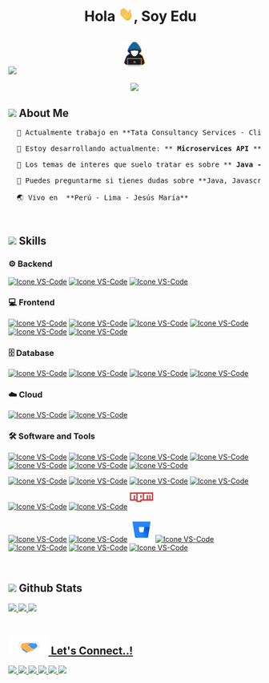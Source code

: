 <!--h1 without bottom border-->
<div id="user-content-toc">
  <ul align="center">
    <summar><h1 style="display: inline-block">Hola <img src="https://raw.githubusercontent.com/ABSphreak/ABSphreak/master/gifs/Hi.gif" width="30px">, Soy Edu</h1></
  </ul>
</div>

<!-- Imagen -->
<div align="center">
<picture><img src="https://github.com/0xAbdulKhalid/0xAbdulKhalid/raw/main/assets/mdImages/about_me.gif" width = 50px align="center"></picture> 
</div>

<!--horizontal divider(gradiant)-->
<img src="https://user-images.githubusercontent.com/73097560/115834477-dbab4500-a447-11eb-908a-139a6edaec5c.gif">

<!-- Role -->
<p align="center">
  <a href="https://github.com/DenverCoder1/readme-typing-svg"><img src="https://readme-typing-svg.herokuapp.com?font=Time+New+Roman&color=%23F7F7F7&size=25&center=true&vCenter=true&width=600&height=100&lines=Analyst+TI;Backend+Developer+Microservices;Java+Backend+Software+Engineer"></a>
</p>

## <img src="https://media.giphy.com/media/TEnXkcsHrP4YedChhA/giphy.gif" width ="25"> About Me

<pre>
  🔭 Actualmente trabajo en **Tata Consultancy Services - Cliente BCP**

  🌱 Estoy desarrollando actualmente: **<b> Microservices API </b>**

  👯 Los temas de interes que suelo tratar es sobre **<b> Java - Spring Boot - Microservicios - Azure - Devops </b>**

  💬 Puedes preguntarme si tienes dudas sobre **Java, Javascript, Angular, Spring Boot**

  🌏 Vivo en  **Perú - Lima - Jesús María**
</pre>

<br/>

## <img src="https://media2.giphy.com/media/QssGEmpkyEOhBCb7e1/giphy.gif?cid=ecf05e47a0n3gi1bfqntqmob8g9aid1oyj2wr3ds3mg700bl&rid=giphy.gif" width ="25"> Skills

<p align="center">

  ### ⚙️ Backend
   [<img height="48px" width="48px" alt="Icone VS-Code" src="https://skillicons.dev/icons?i=java"/>](https://www.java.com/es/)
   [<img height="48px" width="48px" alt="Icone VS-Code" src="https://skillicons.dev/icons?i=spring"/>](https://spring.io/projects/spring-boot/)
   [<img height="48px" width="48px" alt="Icone VS-Code" src="https://skillicons.dev/icons?i=kafka"/>](https://kafka.apache.org/)

  ### 💻 Frontend
   [<img height="48px" width="48px" alt="Icone VS-Code" src="https://skillicons.dev/icons?i=html"/>](https://developer.mozilla.org/en-US/docs/Web/HTML)
   [<img height="48px" width="48px" alt="Icone VS-Code" src="https://skillicons.dev/icons?i=css"/>](https://developer.mozilla.org/en-US/docs/Web/CSS)
   [<img height="48px" width="48px" alt="Icone VS-Code" src="https://skillicons.dev/icons?i=js"/>](https://developer.mozilla.org/en-US/docs/Web/JavaScript)
   [<img height="48px" width="48px" alt="Icone VS-Code" src="https://skillicons.dev/icons?i=ts"/>](https://www.typescriptlang.org/)
   [<img height="48px" width="48px" alt="Icone VS-Code" src="https://skillicons.dev/icons?i=angular"/>](https://angular.io/cli/version)
   [<img height="48px" width="48px" alt="Icone VS-Code" src="https://skillicons.dev/icons?i=materialui"/>](https://material.angular.io/)

  ### 🗄️ Database
   [<img height="48px" width="48px" alt="Icone VS-Code" src="https://skillicons.dev/icons?i=postgres"/>](https://www.postgresql.org/)
   [<img height="48px" width="48px" alt="Icone VS-Code" src="https://skillicons.dev/icons?i=mongodb"/>](https://www.mysql.com/)
   [<img height="48px" width="48px" alt="Icone VS-Code" src="https://skillicons.dev/icons?i=mysql"/>](https://www.mongodb.com/es)
   [<img height="48px" width="48px" alt="Icone VS-Code" src="https://skillicons.dev/icons?i=redis"/>](https://redis.io/)

  ### ☁️ Cloud
   [<img height="48px" width="48px" alt="Icone VS-Code" src="https://skillicons.dev/icons?i=githubactions"/>](https://github.com/features/actions)
   [<img height="48px" width="48px" alt="Icone VS-Code" src="https://skillicons.dev/icons?i=azure"/>](https://azure.microsoft.com/es-es/)

  ### 🛠️ Software and Tools
   [<img height="48px" width="48px" alt="Icone VS-Code" src="https://skillicons.dev/icons?i=docker"/>](https://github.com/features/actions)
   [<img height="48px" width="48px" alt="Icone VS-Code" src="https://skillicons.dev/icons?i=kubernetes"/>](https://azure.microsoft.com/es-es/)
    [<img height="48px" width="48px" alt="Icone VS-Code" src="https://skillicons.dev/icons?i=vscode"/>](https://github.com/features/actions)
   [<img height="48px" width="48px" alt="Icone VS-Code" src="https://skillicons.dev/icons?i=git"/>](https://azure.microsoft.com/es-es/)
    [<img height="48px" width="48px" alt="Icone VS-Code" src="https://skillicons.dev/icons?i=github"/>](https://github.com/features/actions)
   [<img height="48px" width="48px" alt="Icone VS-Code" src="https://skillicons.dev/icons?i=bash"/>](https://azure.microsoft.com/es-es/)
    [<img height="48px" width="48px" alt="Icone VS-Code" src="https://skillicons.dev/icons?i=jenkins"/>](https://github.com/features/actions)
   
   [<img height="48px" width="48px" alt="Icone VS-Code" src="https://skillicons.dev/icons?i=elasticsearch"/>](https://github.com/features/actions)
   [<img height="48px" width="48px" alt="Icone VS-Code" src="https://skillicons.dev/icons?i=idea"/>](https://github.com/features/actions)
   [<img height="48px" width="48px" alt="Icone VS-Code" src="https://skillicons.dev/icons?i=postman"/>](https://github.com/features/actions)
   [<img height="48px" width="48px" alt="Icone VS-Code" src="https://skillicons.dev/icons?i=powershell"/>](https://github.com/features/actions)
   [<img height="48px" width="48px" alt="Icone VS-Code" src="https://skillicons.dev/icons?i=md"/>](https://github.com/features/actions)
   [<img height="48px" width="48px" alt="Icone VS-Code" src="https://skillicons.dev/icons?i=maven"/>](https://azure.microsoft.com/es-es/)
   [<img height="48px" width="48px" alt="Icone VS-Code" src="https://raw.githubusercontent.com/devicons/devicon/master/icons/npm/npm-original-wordmark.svg"/>](https://azure.microsoft.com/es-es/)

   [<img height="48px" width="48px" alt="Icone VS-Code" src="https://lh3.googleusercontent.com/pVi-pUHt8yMvWIUW_2eWws8m0MzLiZb170hNG8F9U0woGL-Hle58HQrYAcMgQqrnAuWHmApHpSuycjB1s1s"/>](https://azure.microsoft.com/es-es/)
   [<img height="48px" width="48px" alt="Icone VS-Code" src="https://upload.wikimedia.org/wikipedia/commons/thumb/b/b5/DBeaver_logo.svg/256px-DBeaver_logo.svg.png"/>](https://azure.microsoft.com/es-es/)
   [<img height="48px" width="48px" alt="Icone VS-Code" src="https://raw.githubusercontent.com/devicons/devicon/master/icons/bitbucket/bitbucket-original.svg"/>](https://azure.microsoft.com/es-es/)
   [<img height="48px" width="48px" alt="Icone VS-Code" src="https://cdn.icon-icons.com/icons2/2699/PNG/512/atlassian_jira_logo_icon_170511.png"/>](https://azure.microsoft.com/es-es/)
   [<img height="48px" width="48px" alt="Icone VS-Code" src="https://cdn.iconscout.com/icon/free/png-256/free-confluence-3521361-2944805.png"/>](https://azure.microsoft.com/es-es/)
   [<img height="48px" width="48px" alt="Icone VS-Code" src="https://upload.wikimedia.org/wikipedia/commons/a/ab/Swagger-logo.png"/>](https://azure.microsoft.com/es-es/)
   [<img height="48px" width="48px" alt="Icone VS-Code" src="https://agmusiccenter.com/wp-content/uploads/2015/12/sonar-logo.png"/>](https://azure.microsoft.com/es-es/)

</p>

</br>

## <img src="https://media.giphy.com/media/iY8CRBdQXODJSCERIr/giphy.gif" width="35"> Github Stats
<div>
    <a href="https://github.com/hiddro">
        <img height="180em" src="https://github-readme-stats.vercel.app/api?username=hiddro&show_icons=true&theme=material-palenight&include_all_commits=true&count_private=true" />
        <img height="180em" src="https://github-readme-stats.vercel.app/api/top-langs/?username=hiddro&layout=compact&langs_count=7&theme=material-palenight" />
        <img height="180em" src="https://github-readme-streak-stats.herokuapp.com/?user=hiddro&theme=material-palenight" />
</div>

</br>

## <img src="https://github.com/0xAbdulKhalid/0xAbdulKhalid/raw/main/assets/mdImages/handshake.gif" width ="80"> Let's Connect..!

  <a href="https://www.linkedin.com/in/edwardcca/" target="_blank">
   <img src="https://img.shields.io/badge/Linkedin-FF0000?style=for-the-badge&logo=linkedin&logoColor=white" target="_blank">
  </a>
  <a href="https://www.facebook.com/edwardandres.cordovachavez/" target="_blank">
   <img src="https://img.shields.io/badge/Facebook-%23E4405F?style=for-the-badge&logo=facebook&logoColor=white" target="_blank">
  </a>
 <a href="https://github.com/hiddro" target="_blank">
  <img src="https://img.shields.io/badge/Github-7289DA?style=for-the-badge&logo=github&logoColor=white" target="_blank">
  </a> 
  <a href = "mailto:edd.ckalb@gmail.com">
   <img src="https://img.shields.io/badge/Gmail-%23333?style=for-the-badge&logo=gmail&logoColor=white" target="_blank">
  </a> 
  <a href="https://wa.me/+51983478763" target="_blank">
   <img src="https://img.shields.io/badge/WhatsApp-25D366?style=for-the-badge&logo=whatsapp&logoColor=white" target="_blank">
  </a>
  <a href="mailto:edwardandres.cordovachavez@everis.nttdata.com" target="_blank">
   <img src="https://img.shields.io/badge/Microsoft_Outlook-0078D4?style=for-the-badge&logo=microsoft-outlook&logoColor=white" target="_blank">
  </a>

</br>


